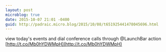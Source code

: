 ```yaml
---
layout: post
microblog: true
date: 2015-10-07 21:01 -0400
guid: http://padraic.micro.blog/2015/10/08/t651925441478045696.html
---
```

view today's events and dial conference calls through @LaunchBar action [http://t.co/Mb0hYDWMpH](http://t.co/Mb0hYDWMpH)
